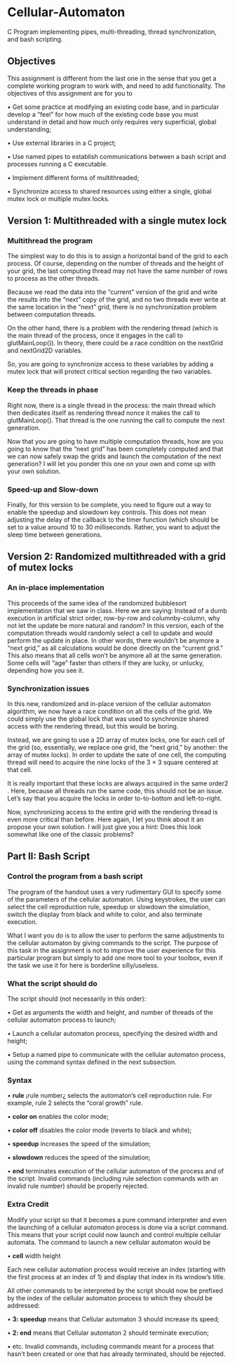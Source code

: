 # Cellular-Automaton
C Program implementing pipes, multi-threading, thread synchronization, and bash scripting.

## Objectives
This assignment is different from the last one in the sense that you get a complete working program
to work with, and need to add functionality. The objectives of this assignment are for you to

• Get some practice at modifying an existing code base, and in particular develop a “feel”
for how much of the existing code base you must understand in detail and how much only
requires very superficial, global understanding;

• Use external libraries in a C project;

• Use named pipes to establish communications between a bash script and processes running
a C executable.

• Implement different forms of multithreaded;

• Synchronize access to shared resources using either a single, global mutex lock or multiple
mutex locks.

## Version 1: Multithreaded with a single mutex lock

### Multithread the program
The simplest way to do this is to assign a horizontal band of the grid to each process. Of course,
depending on the number of threads and the height of your grid, the last computing thread may not
have the same number of rows to process as the other threads.

Because we read the data into the “current” version of the grid and write the results into the
“next” copy of the grid, and no two threads ever write at the same location in the “next” grid, there
is no synchronization problem between computation threads.

On the other hand, there is a problem with the rendering thread (which is the main thread of
the process, once it engages in the call to glutMainLoop()). In theory, there could be a race
condition on the nextGrid and nextGrid2D variables.

So, you are going to synchronize access to these variables by adding a mutex lock that will
protect critical section regarding the two variables.

### Keep the threads in phase
Right now, there is a single thread in the process: the main thread which then dedicates itself as
rendering thread nonce it makes the call to glutMainLoop(). That thread is the one running
the call to compute the next generation.

Now that you are going to have multiple computation threads, how are you going to know
that the “next grid” has been completely computed and that we can now safely swap the grids and
launch the computation of the next generation? I will let you ponder this one on your own and
come up with your own solution.

### Speed-up and Slow-down
Finally, for this version to be complete, you need to figure out a way to enable the speedup and
slowdown key controls. This does not mean adjusting the delay of the callback to the timer function
(which should be set to a value around 10 to 30 milliseconds. Rather, you want to adjust the sleep
time between generations.

## Version 2: Randomized multithreaded with a grid of mutex locks

### An in-place implementation
This proceeds of the same idea of the randomized bubblesort implementation that we saw in class.
Here we are saying: Instead of a dumb execution in artificial strict order, row-by-row and columnby-column, why not let the update be more natural and random? In this version, each of the
computation threads would randomly select a cell to update and would perform the update in
place. In other words, there wouldn’t be anymore a “next grid,” as all calculations would be done
directly on the “current grid.” This also means that all cells won’t be anymore all at the same
generation. Some cells will “age” faster than others if they are lucky, or unlucky, depending how
you see it.

### Synchronization issues
In this new, randomized and in-place version of the cellular automaton algorithm, we now have a
race condition on all the cells of the grid. We could simply use the global lock that was used to
synchronize shared access with the rendering thread, but this would be boring.

Instead, we are going to use a 2D array of mutex locks, one for each cell of the grid (so,
essentially, we replace one grid, the “next grid,” by another: the array of mutex locks). In order to
update the sate of one cell, the computing thread will need to acquire the nine locks of the 3 × 3
square centered at that cell.

It is really important that these locks are always acquired in the same order2
. Here, because all
threads run the same code, this should not be an issue. Let’s say that you acquire the locks in order
to-to-bottom and left-to-right.

Now, synchronizing access to the entire grid with the rendering thread is even more critical
than before. Here again, I let you think about it an propose your own solution. I will just give you
a hint: Does this look somewhat like one of the classic problems?

## Part II: Bash Script

### Control the program from a bash script
The program of the handout uses a very rudimentary GUI to specify some of the parameters of
the cellular automaton. Using keystrokes, the user can select the cell reproduction rule, speedup
or slowdown the simulation, switch the display from black and white to color, and also terminate
execution.

What I want you do is to allow the user to perform the same adjustments to the cellular automaton by giving commands to the script. The purpose of this task in the assignment is not to improve
the user experience for this particular program but simply to add one more tool to your toolbox,
even if the task we use it for here is borderline silly/useless.

### What the script should do
The script should (not necessarily in this order):

• Get as arguments the width and height, and number of threads of the cellular automaton
process to launch;

• Launch a cellular automaton process, specifying the desired width and height;

• Setup a named pipe to communicate with the cellular automaton process, using the command
syntax defined in the next subsection.

### Syntax
• <b>rule</b> ¡rule number¿ selects the automaton’s cell reproduction rule. For example, rule 2
selects the “coral growth” rule.

• <b>color on</b> enables the color mode;

• <b>color off</b> disables the color mode (reverts to black and white);

• <b>speedup</b> increases the speed of the simulation;

• <b>slowdown</b> reduces the speed of the simulation;

• <b>end</b> terminates execution of the cellular automaton of the process and of the script.
Invalid commands (including rule selection commands with an invalid rule number) should be
properly rejected.

### Extra Credit
Modify your script so that it becomes a pure command interpreter and even the launching of a
cellular automaton process is done via a script command. This means that your script could now
launch and control multiple cellular automata. The command to launch a new cellular automaton
would be

• <b>cell</b> width height

Each new cellular automation process would receive an index (starting with the first process at an
index of 1) and display that index in its window’s title.

All other commands to be interpreted by the script should now be prefixed by the index of the
cellular automaton process to which they should be addressed:

• <b>3: speedup</b> means that Cellular automaton 3 should increase its speed;

• <b>2: end</b> means that Cellular automaton 2 should terminate execution;

• etc.
Invalid commands, including commands meant for a process that hasn’t been created or one that
has already terminated, should be rejected.
